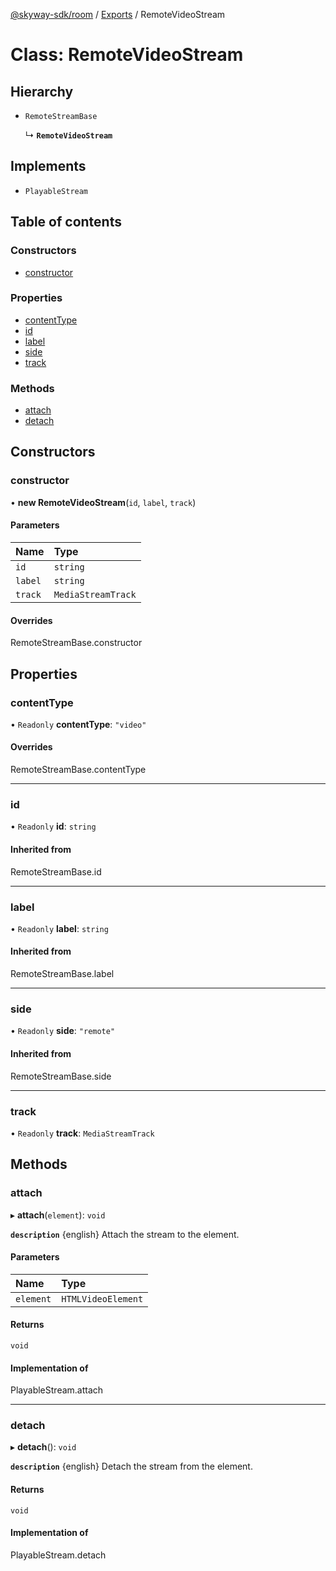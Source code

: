 [@skyway-sdk/room](../README.md) / [Exports](../modules.md) / RemoteVideoStream

# Class: RemoteVideoStream

## Hierarchy

- `RemoteStreamBase`

  ↳ **`RemoteVideoStream`**

## Implements

- `PlayableStream`

## Table of contents

### Constructors

- [constructor](RemoteVideoStream.md#constructor)

### Properties

- [contentType](RemoteVideoStream.md#contenttype)
- [id](RemoteVideoStream.md#id)
- [label](RemoteVideoStream.md#label)
- [side](RemoteVideoStream.md#side)
- [track](RemoteVideoStream.md#track)

### Methods

- [attach](RemoteVideoStream.md#attach)
- [detach](RemoteVideoStream.md#detach)

## Constructors

### constructor

• **new RemoteVideoStream**(`id`, `label`, `track`)

#### Parameters

| Name | Type |
| :------ | :------ |
| `id` | `string` |
| `label` | `string` |
| `track` | `MediaStreamTrack` |

#### Overrides

RemoteStreamBase.constructor

## Properties

### contentType

• `Readonly` **contentType**: ``"video"``

#### Overrides

RemoteStreamBase.contentType

___

### id

• `Readonly` **id**: `string`

#### Inherited from

RemoteStreamBase.id

___

### label

• `Readonly` **label**: `string`

#### Inherited from

RemoteStreamBase.label

___

### side

• `Readonly` **side**: ``"remote"``

#### Inherited from

RemoteStreamBase.side

___

### track

• `Readonly` **track**: `MediaStreamTrack`

## Methods

### attach

▸ **attach**(`element`): `void`

**`description`** {english} Attach the stream to the element.

#### Parameters

| Name | Type |
| :------ | :------ |
| `element` | `HTMLVideoElement` |

#### Returns

`void`

#### Implementation of

PlayableStream.attach

___

### detach

▸ **detach**(): `void`

**`description`** {english} Detach the stream from the element.

#### Returns

`void`

#### Implementation of

PlayableStream.detach
